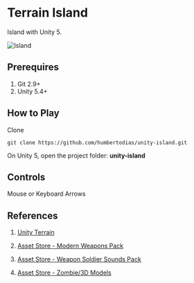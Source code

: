 # Terrain Island

Island with Unity 5.

![Island](doc/island.gif)


## Prerequires

1. Git 2.9+
3. Unity 5.4+


## How to Play

Clone

```
git clone https://github.com/humbertodias/unity-island.git
```

On Unity 5, open the project folder: **unity-island**


## Controls

Mouse or Keyboard Arrows


## References

1. [Unity Terrain](https://docs.unity3d.com/Manual/script-Terrain.html)

2. [Asset Store - Modern Weapons Pack](https://www.assetstore.unity3d.com/en/#!/content/14233)

3. [Asset Store -  Weapon Soldier Sounds Pack](https://www.assetstore.unity3d.com/en/#!/content/29662)

4. [Asset Store - Zombie/3D Models](https://www.assetstore.unity3d.com/en/#!/content/30232)
